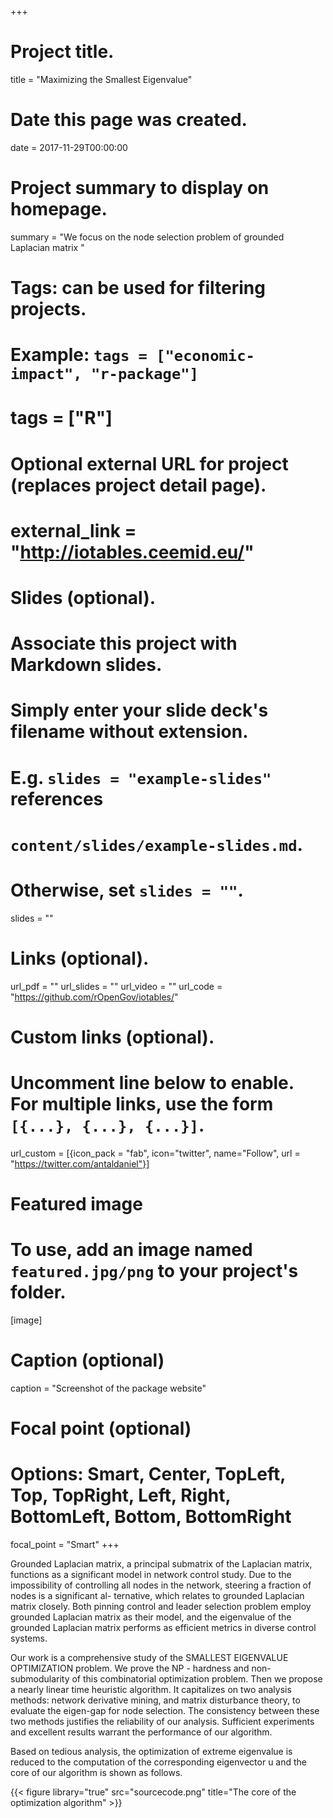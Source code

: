 +++
# Project title.
title = "Maximizing the Smallest Eigenvalue"

# Date this page was created.
date = 2017-11-29T00:00:00

# Project summary to display on homepage.
summary = "We focus on the node selection problem of grounded Laplacian matrix "

# Tags: can be used for filtering projects.
# Example: `tags = ["economic-impact", "r-package"]`
# tags = ["R"]

# Optional external URL for project (replaces project detail page).
# external_link = "http://iotables.ceemid.eu/"

# Slides (optional).
#   Associate this project with Markdown slides.
#   Simply enter your slide deck's filename without extension.
#   E.g. `slides = "example-slides"` references 
#   `content/slides/example-slides.md`.
#   Otherwise, set `slides = ""`.
slides = ""

# Links (optional).
url_pdf = ""
url_slides = ""
url_video = ""
url_code = "https://github.com/rOpenGov/iotables/"

# Custom links (optional).
#   Uncomment line below to enable. For multiple links, use the form `[{...}, {...}, {...}]`.
url_custom = [{icon_pack = "fab", icon="twitter", name="Follow", url = "https://twitter.com/antaldaniel"}]

# Featured image
# To use, add an image named `featured.jpg/png` to your project's folder. 
[image]
  # Caption (optional)
  caption = "Screenshot of the package website"
  
  # Focal point (optional)
  # Options: Smart, Center, TopLeft, Top, TopRight, Left, Right, BottomLeft, Bottom, BottomRight
  focal_point = "Smart"
+++

Grounded Laplacian matrix, a principal submatrix of the Laplacian matrix, functions as a significant model in network control study. Due to the impossibility of controlling all nodes in the network, steering a fraction of nodes is a significant al- ternative, which relates to grounded Laplacian matrix closely. Both pinning control and leader selection problem employ grounded Laplacian matrix as their model, and the eigenvalue of the grounded Laplacian matrix performs as efficient metrics in diverse control systems.

Our work is a comprehensive study of the SMALLEST EIGENVALUE OPTIMIZATION problem. We prove the NP - hardness and non-submodularity of this combinatorial optimization problem. Then we propose a nearly linear time heuristic algorithm. It capitalizes on two analysis methods: network derivative mining, and matrix disturbance theory, to evaluate the eigen-gap for node selection. The consistency between these two methods justifies the reliability of our analysis. Sufficient experiments and excellent results warrant the performance of our algorithm.



Based on tedious analysis, the optimization of extreme eigenvalue is reduced to the computation of the corresponding eigenvector u and the core of our algorithm is shown as follows.

{{< figure library="true" src="sourcecode.png" title="The core of the optimization algorithm" >}}